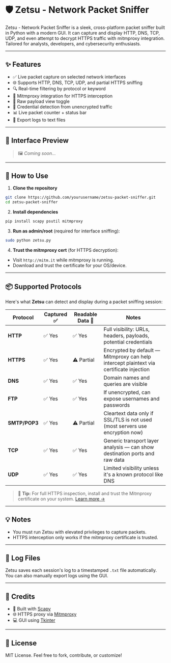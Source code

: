 # 🛡️ Zetsu - Network Packet Sniffer

Zetsu - Network Packet Sniffer is a sleek, cross-platform packet sniffer built in Python with a modern GUI. It can capture and display HTTP, DNS, TCP, UDP, and even attempt to decrypt HTTPS traffic with mitmproxy integration. Tailored for analysts, developers, and cybersecurity enthusiasts.

---

## ✨ Features

- ✅ Live packet capture on selected network interfaces
- 🌐 Supports HTTP, DNS, TCP, UDP, and partial HTTPS sniffing
- 🔍 Real-time filtering by protocol or keyword
- 🔐 Mitmproxy integration for HTTPS interception
- 📄 Raw payload view toggle
- 🧠 Credential detection from unencrypted traffic
- 📊 Live packet counter + status bar
- 📂 Export logs to text files

---

## 📸 Interface Preview

> 🖼️ *Coming soon...*

---

## 🧪 How to Use

1. **Clone the repository**

```bash
git clone https://github.com/yourusername/zetsu-packet-sniffer.git
cd zetsu-packet-sniffer
```

2. **Install dependencies**

```bash
pip install scapy psutil mitmproxy
```

3. **Run as admin/root** (required for interface sniffing):

```bash
sudo python zetsu.py
```

4. **Trust the mitmproxy cert** (for HTTPS decryption):

- Visit `http://mitm.it` while mitmproxy is running.
- Download and trust the certificate for your OS/device.

---

## 📦 Supported Protocols

Here's what **Zetsu** can detect and display during a packet sniffing session:

| Protocol     | Captured ✅ | Readable Data 📖 | Notes |
|--------------|-------------|------------------|-------|
| **HTTP**     | ✅ Yes      | ✅ Yes            | Full visibility: URLs, headers, payloads, potential credentials |
| **HTTPS**    | ✅ Yes      | ⚠️ Partial        | Encrypted by default — Mitmproxy can help intercept plaintext via certificate injection |
| **DNS**      | ✅ Yes      | ✅ Yes            | Domain names and queries are visible |
| **FTP**      | ✅ Yes      | ✅ Yes            | If unencrypted, can expose usernames and passwords |
| **SMTP/POP3**| ✅ Yes      | ⚠️ Partial        | Cleartext data only if SSL/TLS is not used (most servers use encryption now) |
| **TCP**      | ✅ Yes      | ✅ Yes            | Generic transport layer analysis — can show destination ports and raw data |
| **UDP**      | ✅ Yes      | ✅ Yes            | Limited visibility unless it's a known protocol like DNS |

> 🔐 **Tip:** For full HTTPS inspection, install and trust the Mitmproxy certificate on your system. [Learn more →](https://docs.mitmproxy.org/stable/concepts-certificates/)

---

## 💡 Notes

- You must run Zetsu with elevated privileges to capture packets.
- HTTPS interception only works if the mitmproxy certificate is trusted.

---

## 📁 Log Files

Zetsu saves each session's log to a timestamped `.txt` file automatically.
You can also manually export logs using the GUI.

---

## 🙌 Credits

- 🐍 Built with [Scapy](https://scapy.net)
- 🌐 HTTPS proxy via [Mitmproxy](https://mitmproxy.org)
- 💻 GUI using [Tkinter](https://wiki.python.org/moin/TkInter)

---

## 📜 License

MIT License. Feel free to fork, contribute, or customize!
